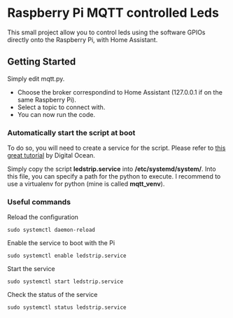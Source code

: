 # Raspberry Pi MQTT controlled Leds

This small project allow you to control leds using the software GPIOs directly onto the Raspberry Pi, with Home Assistant.

## Getting Started

Simply edit mqtt.py.

- Choose the broker correspondind to Home Assistant (127.0.0.1 if on the same Raspberry Pi).
- Select a topic to connect with.
- You can now run the code.

### Automatically start the script at boot

To do so, you will need to create a service for the script.
Please refer to [this great tutorial](https://www.digitalocean.com/community/tutorials/how-to-use-systemctl-to-manage-systemd-services-and-units) by Digital Ocean.

Simply copy the script **ledstrip.service** into **/etc/systemd/system/**.
Into this file, you can specify a path for the python to execute. I recommend to use a virtualenv for python (mine is called **mqtt_venv**).

### Useful commands

Reload the configuration

```
sudo systemctl daemon-reload
```

Enable the service to boot with the Pi

```
sudo systemctl enable ledstrip.service
```

Start the service

```
sudo systemctl start ledstrip.service
```

Check the status of the service

```
sudo systemctl status ledstrip.service
```
